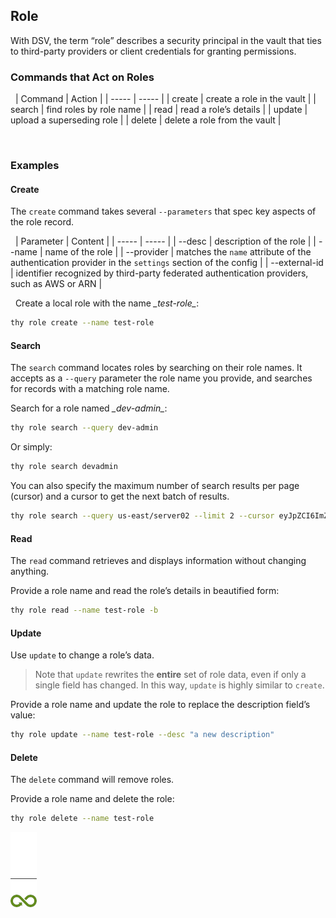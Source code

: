 ﻿[title]: # (Role)
[tags]: # (DevOps Secrets Vault,DSV,)
[priority]: # (1830)

## Role

With DSV, the term “role” describes a security principal in the vault that ties to third-party providers or client credentials for granting permissions.

### Commands that Act on Roles

 
| Command | Action |
| ----- | ----- |
| create | create a role in the vault |
| search | find roles by role name |
| read | read a role’s details |
| update | upload a superseding role |
| delete | delete a role from the vault |

 
### Examples

#### Create

The `create` command takes several `--parameters` that spec key aspects of the role record.

 
| Parameter | Content |
| ----- | ----- |
| --desc | description of the role |
| --name | name of the role |
| --provider | matches the `name` attribute of the authentication provider in the `settings` section of the config |
| --external-id | identifier recognized by third-party federated authentication providers, such as AWS or ARN |

 
Create a local role with the name *\_test-role\_*:

```bash
thy role create --name test-role
```

#### Search

The `search` command locates roles by searching on their role names. It accepts as a `--query` parameter the role name you provide, and searches for records with a matching role name.

Search for a role named *\_dev-admin\_*:

```bash
thy role search --query dev-admin
```

Or simply:

```bash
thy role search devadmin
```

You can also specify the maximum number of search results per page (cursor) and a cursor to get the next batch of results.

```bash
thy role search --query us-east/server02 --limit 2 --cursor eyJpZCI6ImZmZjZjODUxTJ2ZXJzaW9uIjo50IiwidHiJ9
```

#### Read

The `read` command retrieves and displays information without changing anything.

Provide a role name and read the role’s details in beautified form:

```bash
thy role read --name test-role -b
```

#### Update

Use `update` to change a role’s data.

>Note that `update` rewrites the **entire** set of role data, even if only a single field has changed. In this way, `update` is highly similar to `create`.

Provide a role name and update the role to replace the description field’s value:

```bash
thy role update --name test-role --desc "a new description"
```

#### Delete

The `delete` command will remove roles.

Provide a role name and delete the role:

```bash
thy role delete --name test-role
```

![Article End](../dsv-bug.png)

  

